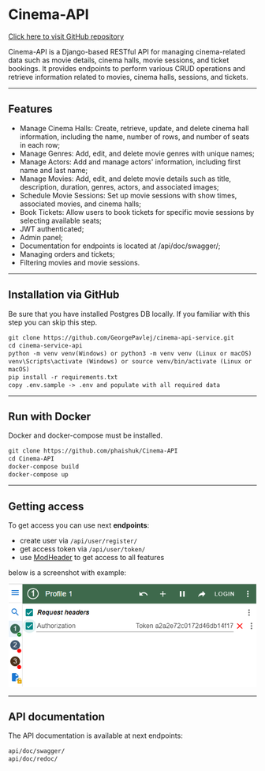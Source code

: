 # Cinema-API 

[Click here to visit GitHub repository](https://github.com/phaishuk/Cinema-API)

Cinema-API is a Django-based RESTful API for managing cinema-related data such as movie details, cinema halls, movie sessions, 
and ticket bookings. 
It provides endpoints to perform various CRUD operations and retrieve information related to movies, cinema halls, sessions, and tickets.

___

## Features

- Manage Cinema Halls: Create, retrieve, update, and delete cinema hall information, including the name, number of rows, and number of seats in each row;
- Manage Genres: Add, edit, and delete movie genres with unique names;
- Manage Actors: Add and manage actors' information, including first name and last name;
- Manage Movies: Add, edit, and delete movie details such as title, description, duration, genres, actors, and associated images;
- Schedule Movie Sessions: Set up movie sessions with show times, associated movies, and cinema halls;
- Book Tickets: Allow users to book tickets for specific movie sessions by selecting available seats;
- JWT authenticated;
- Admin panel;
- Documentation for endpoints is located at /api/doc/swagger/;
- Managing orders and tickets;
- Filtering movies and movie sessions.

___

## Installation via GitHub

Be sure that you have installed Postgres DB locally.
If you familiar with this step you can skip this step.

```shell
git clone https://github.com/GeorgePavlej/cinema-api-service.git
cd cinema-service-api
python -m venv venv(Windows) or python3 -m venv venv (Linux or macOS)
venv\Scripts\activate (Windows) or source venv/bin/activate (Linux or macOS)
pip install -r requirements.txt
copy .env.sample -> .env and populate with all required data
```

---

## Run with Docker

Docker and docker-compose must be installed.

```shell
git clone https://github.com/phaishuk/Cinema-API
cd Cinema-API 
docker-compose build
docker-compose up
```

---

## Getting access

To get access you can use next **endpoints**:

- create user via `/api/user/register/`
- get access token via `/api/user/token/`
- use [ModHeader](https://chrome.google.com/webstore/detail/modheader-modify-http-hea/idgpnmonknjnojddfkpgkljpfnnfcklj) to get access to all features

below is a screenshot with example:

![img.png](img.png)

___

## API documentation

The API documentation is available at next endpoints:

```djangourlpath
api/doc/swagger/
api/doc/redoc/
```

